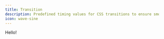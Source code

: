 ```yaml
---
title: Transition
description: Predefined timing values for CSS transitions to ensure smooth animations.
icon: wave-sine
---
```


Hello!